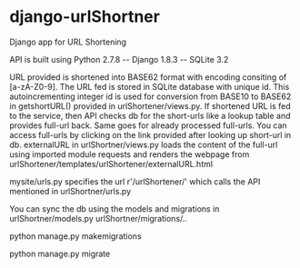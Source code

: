 # django-urlShortner

Django app for URL Shortening

API is built using Python 2.7.8 -- Django 1.8.3 -- SQLite 3.2

URL provided is shortened into BASE62 format with encoding consiting of [a-zA-Z0-9]. The URL fed is stored in SQLite database with unique id. This autoincrementing integer id is used for conversion from BASE10 to BASE62 in getshortURL() provided in urlShortener/views.py. If shortened URL is fed to the service, then API checks db for the short-urls like a lookup table and provides full-url back. Same goes for already processed full-urls. You can access full-urls by clicking on the link provided after looking up short-url in db. externalURL in urlShortner/views.py loads the content of the full-url using imported module requests and renders the webpage from urlShortener/templates/urlShortener/externalURL.html

mysite/urls.py specifies the url r'/urlShortener/' which calls the API mentioned in urlShortner/urls.py

You can sync the db using the models and migrations in urlShortner/models.py urlShortner/migrations/..

python manage.py makemigrations

python manage.py migrate


